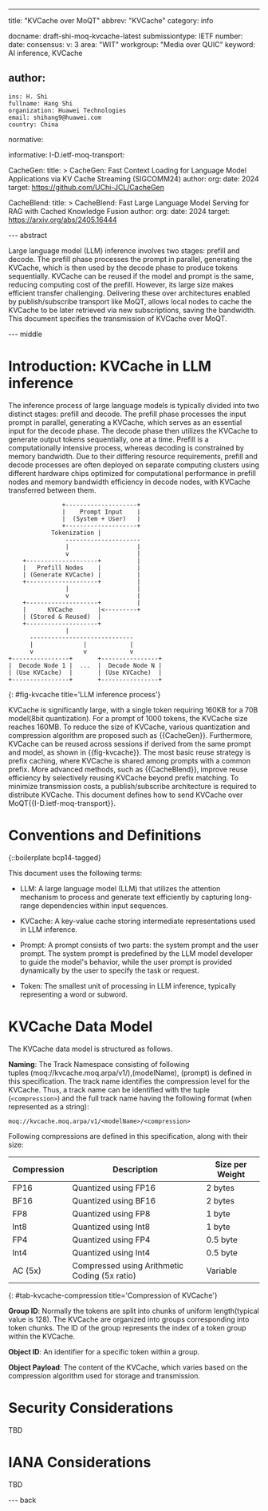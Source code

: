 ---

title: "KVCache over MoQT"
abbrev: "KVCache"
category: info

docname: draft-shi-moq-kvcache-latest
submissiontype: IETF
number:
date:
consensus:
v: 3
area: "WIT"
workgroup: "Media over QUIC"
keyword: AI inference, KVCache

author:
 -
    ins: H. Shi
    fullname: Hang Shi
    organization: Huawei Technologies
    email: shihang9@huawei.com
    country: China

normative:

informative:
  I-D.ietf-moq-transport:

  CacheGen:
    title: >
      CacheGen: Fast Context Loading for Language Model Applications via KV Cache Streaming (SIGCOMM24)
    author:
    org:
    date: 2024
    target: https://github.com/UChi-JCL/CacheGen

  CacheBlend:
    title: >
      CacheBlend: Fast Large Language Model Serving for RAG with Cached Knowledge Fusion
    author:
    org:
    date: 2024
    target: https://arxiv.org/abs/2405.16444

--- abstract

Large language model (LLM) inference involves two stages: prefill and decode. The prefill phase processes the prompt in parallel, generating the KVCache, which is then used by the decode phase to produce tokens sequentially. KVCache can be reused if the model and prompt is the same, reducing computing cost of the prefill. However, its large size makes efficient transfer challenging. Delivering these over architectures enabled by publish/subscribe transport like MoQT, allows local nodes to cache the KVCache to be later retrieved via new subscriptions, saving the bandwidth. This document specifies the transmission of KVCache over MoQT.

--- middle

# Introduction: KVCache in LLM inference

The inference process of large language models is typically divided into two distinct stages: prefill and decode. The prefill phase processes the input prompt in parallel, generating a KVCache, which serves as an essential input for the decode phase. The decode phase then utilizes the KVCache to generate output tokens sequentially, one at a time. Prefill is a computationally intensive process, whereas decoding is constrained by memory bandwidth. Due to their differing resource requirements, prefill and decode processes are often deployed on separate computing clusters using different hardware chips optimized for computational performance in prefill nodes and memory bandwidth efficiency in decode nodes, with KVCache transferred between them.

~~~
               +--------------------+
               |    Prompt Input    |
               |  (System + User)   |
               +--------------------+
            Tokenization |
                ---------------------
                |                   |
                v                   |
    +--------------------+          |
    |   Prefill Nodes    |          |
    | (Generate KVCache) |          |
    +--------------------+          |
                |                   |
                v                   |
    +--------------------+          |
    |      KVCache       |<---------+
    | (Stored & Reused)  |
    +--------------------+
                |
      -----------------------------
      |              |            |
      v              v            v
+----------------+       +----------------+
|  Decode Node 1 |  ...  |  Decode Node N |
| (Use KVCache)  |       | (Use KVCache)  |
+----------------+       +----------------+

~~~
{: #fig-kvcache title='LLM inference process'}


KVCache is significantly large, with a single token requiring 160KB for a 70B model(8bit quantization). For a prompt of 1000 tokens, the KVCache size reaches 160MB. To reduce the size of KVCache, various quantization and compression algorithm are proposed such as {{CacheGen}}. Furthermore, KVCache can be reused across sessions if derived from the same prompt and model, as shown in {{fig-kvcache}}. The most basic reuse strategy is prefix caching, where KVCache is shared among prompts with a common prefix. More advanced methods, such as {{CacheBlend}}, improve reuse efficiency by selectively reusing KVCache beyond prefix matching. To minimize transmission costs, a publish/subscribe architecture is required to distribute KVCache. This document defines how to send KVCache over MoQT{{I-D.ietf-moq-transport}}.

# Conventions and Definitions

{::boilerplate bcp14-tagged}

This document uses the following terms:

- LLM: A large language model (LLM) that utilizes the attention mechanism to process and generate text efficiently by capturing long-range dependencies within input sequences.

- KVCache: A key-value cache storing intermediate representations used in LLM inference.

- Prompt: A prompt consists of two parts: the system prompt and the user prompt. The system prompt is predefined by the LLM model developer to guide the model's behavior, while the user prompt is provided dynamically by the user to specify the task or request.

- Token: The smallest unit of processing in LLM inference, typically representing a word or subword.

# KVCache Data Model

The KVCache data model is structured as follows.

**Naming**: The Track Namespace consisting of following tuples (moq://kvcache.moq.arpa/v1/),(modelName), (prompt) is defined in this specification. The track name identifies the compression level for the KVCache. Thus, a track name can be identified with the tuple (`<compression>`) and the full track name having the following format (when represented as a string):

```
moq://kvcache.moq.arpa/v1/<modelName>/<compression>
```

Following compressions are defined in this specification, along with their size:

| Compression  | Description                                   | Size per Weight |
| ------------ | --------------------------------------------- | --------------- |
| FP16        | Quantized using FP16                         | 2 bytes         |
| BF16        | Quantized using BF16                         | 2 bytes         |
| FP8         | Quantized using FP8                          | 1 byte          |
| Int8        | Quantized using Int8                         | 1 byte          |
| FP4         | Quantized using FP4                          | 0.5 byte        |
| Int4        | Quantized using Int4                         | 0.5 byte        |
| AC (5x)     | Compressed using Arithmetic Coding (5x ratio)| Variable        |
{: #tab-kvcache-compression title='Compression of KVCache'}

**Group ID**: Normally the tokens are split into chunks of uniform length(typical value is 128). The KVCache are organized into groups corresponding into token chunks. The ID of the group represents the index of a token group within the KVCache.

**Object ID**: An identifier for a specific token within a group.

**Object Payload**: The content of the KVCache, which varies based on the compression algorithm used for storage and transmission.

# Security Considerations

TBD

# IANA Considerations

TBD

--- back
